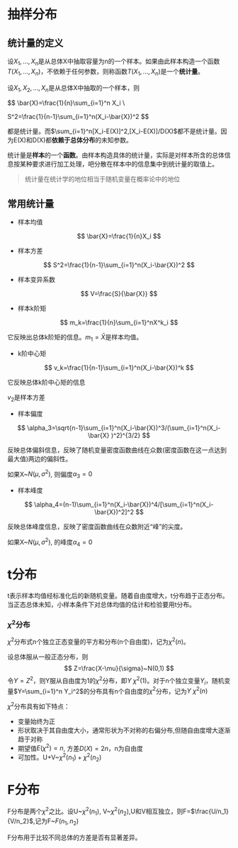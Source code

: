 # 抽样分布

## 统计量的定义

设$X_1,\dots,X_n$是从总体X中抽取容量为n的一个样本。如果由此样本构造一个函数$T(X_1,\dots,X_n)$，不依赖于任何参数，则称函数$T(X_1,\dots,X_n)$是一个**统计量**。

设$X_1,X_2,\dots,X_n$是从总体X中抽取的一个样本，则

$$
\bar{X}=\frac{1}{n}\sum_{i=1}^n X_i \\

S^2=\frac{1}{n-1}\sum_{i=1}^n(X_i-\bar{X})^2
$$

都是统计量。而$\sum_{i=1}^n[X_i-E(X)]^2,[X_i-E(X)]/D(X)$都不是统计量。因为E(X)和D(X)都**依赖于总体分布**的未知参数。

统计量是**样本**的一个**函数**。由样本构造具体的统计量，实际是对样本所含的总体信息按某种要求进行加工处理，吧分散在样本中的信息集中到统计量的取值上。

> 统计量在统计学的地位相当于随机变量在概率论中的地位


## 常用统计量

- 样本均值

$$
\bar{X}=\frac{1}{n}X_i
$$

- 样本方差

$$
S^2=\frac{1}{n-1}\sum_{i=1}^n(X_i-\bar{X})^2
$$

- 样本变异系数

$$
V=\frac{S}{\bar{X}}
$$


- 样本k阶矩

$$
m_k=\frac{1}{n}\sum_{i=1}^nX^k_i
$$

它反映出总体k阶矩的信息。$m_1=\bar{X}$是样本均值。


- k阶中心矩

$$
v_k=\frac{1}{n-1}\sum_{i=1}^n(X_i-\bar{X})^k
$$

它反映总体k阶中心矩的信息

$v_2$是样本方差

- 样本偏度

$$
\alpha_3=\sqrt{n-1}\sum_{i=1}^n(X_i-\bar{X})^3/(\sum_{i=1}^n(X_i-\bar{X} )^2)^{3/2}
$$

反映总体偏斜信息，反映了随机变量密度函数曲线在众数(密度函数在这一点达到最大值)两边的偏斜性。

如果X~$N(\mu,\sigma^2)$, 则偏度$\alpha_3=0$

- 样本峰度

$$
\alpha_4=(n-1)\sum_{i=1}^n(X_i-\bar{X})^4/[\sum_{i=1}^n(X_i-\bar{X})^2]^2
$$

反映总体峰度信息，反映了密度函数曲线在众数附近“峰”的尖度。

如果X~$N(\mu,\sigma^2)$, 的峰度$\alpha_4=0$

# t分布
t表示样本均值经标准化后的新随机变量。随着自由度增大，t分布趋于正态分布。当正态总体未知，小样本条件下对总体均值的估计和检验要用t分布。

### $\chi^2$分布

$\chi^2$分布式n个独立正态变量的平方和分布(n个自由度)，记为$\chi^2(n)$。

设总体服从一般正态分布，则
$$
Z=\frac{X-\mu}{\sigma}~N(0,1)
$$
令$Y=Z^2$，则Y服从自由度为1的$\chi^2$分布，即$Y~\chi^2(1)$。对于n个独立变量$Y_i$，随机变量$Y=\sum_{i=1}^n Y_i^2$的分布具有n个自由度的$\chi^2$分布，记为$Y~\chi^2(n)$

$\chi^2$分布具有如下特点：
- 变量始终为正
- 形状取决于其自由度大小，通常形状为不对称的右偏分布,但随自由度增大逐渐趋于对称
- 期望值$E(\chi^2)=n$, 方差$D(X)=2n$，n为自由度
- 可加性。U+V~$\chi^2(n_1)+\chi^2(n_2)$

# F分布
F分布是两个$\chi^2$之比。设U~$\chi^2(n_1)$, V~$\chi^2(n_2)$,U和V相互独立，则F=$\frac{U/n_1}{V/n_2}$,记为F~$F(n_1,n_2)$

F分布用于比较不同总体的方差是否有显著差异。

